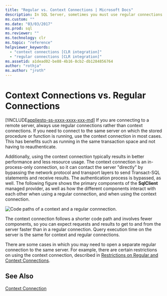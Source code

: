 ```yaml
---
title: "Regular vs. Context Connections | Microsoft Docs"
description: In SQL Server, sometimes you must use regular connections for Transact-SQL statements, but context connections offer performance and resource usage advantages.
ms.custom: ""
ms.date: "03/03/2017"
ms.prod: sql
ms.reviewer: ""
ms.technology: clr
ms.topic: "reference"
helpviewer_keywords: 
  - "context connections [CLR integration]"
  - "regular connections [CLR integration]"
ms.assetid: a1dead02-be88-4b16-8cb2-db1284856764
author: "rothja"
ms.author: "jroth"
---
```

# Context Connections vs. Regular Connections
[!INCLUDE[appliesto-ss-xxxx-xxxx-xxx-md](../../../includes/appliesto-ss-xxxx-xxxx-xxx-md.md)]
  If you are connecting to a remote server, always use regular connections rather than context connections. If you need to connect to the same server on which the stored procedure or function is running, use the context connection in most cases. This has benefits such as running in the same transaction space and not having to reauthenticate.  
  
 Additionally, using the context connection typically results in better performance and less resource usage. The context connection is an in-process-only connection, so it can contact the server "directly" by bypassing the network protocol and transport layers to send Transact-SQL statements and receive results. The authentication process is bypassed, as well. The following figure shows the primary components of the **SqlClient** managed provider, as well as how the different components interact with each other when using a regular connection, and when using the context connection.  
  
 ![Code paths of a context and a regular connnection.](../../../relational-databases/clr-integration/data-access/media/clrintdataaccess.gif "Code paths of a context and a regular connnection.")  
  
 The context connection follows a shorter code path and involves fewer components, so you can expect requests and results to get to and from the server faster than in a regular connection. Query execution time on the server is the same for context and regular connections.  
  
 There are some cases in which you may need to open a separate regular connection to the same server. For example, there are certain restrictions on using the context connection, described in [Restrictions on Regular and Context Connections](../../../relational-databases/clr-integration/data-access/context-connections-and-regular-connections-restrictions.md).  
  
## See Also  
 [Context Connection](../../../relational-databases/clr-integration/data-access/context-connection.md)  
  
  
